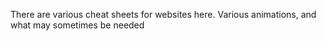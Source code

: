 There are various cheat sheets for websites here. 
Various animations, and what may sometimes be needed